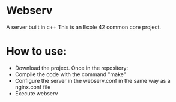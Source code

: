 # Webserv
A server built in c++
This is an Ecole 42 common core project.

# How to use:
- Download the project. Once in the repository:
- Compile the code with the command "make"
- Configure the server in the webserv.conf in the same way as a nginx.conf file
- Execute webserv

